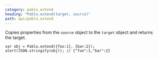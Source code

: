```yaml
---
category: pablo_extend
heading: "Pablo.extend(target, source)"
path: api/pablo.extend
---
```


Copies properties from the `source` object to the `target` object and returns the target.

    var obj = Pablo.extend({foo:1}, {bar:2});
    alert(JSON.stringify(obj)); // {"foo":1,"bar":2}

